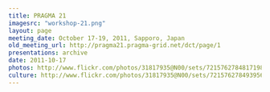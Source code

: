 ```yaml
---
title: PRAGMA 21
imagesrc: "workshop-21.png"
layout: page
meeting_date: October 17-19, 2011, Sapporo, Japan
old_meeting_url: http://pragma21.pragma-grid.net/dct/page/1
presentations: archive
date: 2011-10-17
photos: http://www.flickr.com/photos/31817935@N00/sets/72157627848171985/
culture: http://www.flickr.com/photos/31817935@N00/sets/72157627849395669/
---
```


